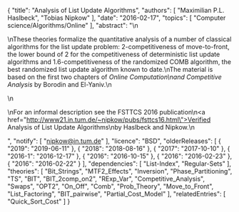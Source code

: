 {
    "title": "Analysis of List Update Algorithms",
    "authors": [
        "Maximilian P.L. Haslbeck",
        "Tobias Nipkow"
    ],
    "date": "2016-02-17",
    "topics": [
        "Computer science/Algorithms/Online"
    ],
    "abstract": "\n<p>\nThese theories formalize the quantitative analysis of a number of classical algorithms for the list update problem: 2-competitiveness of move-to-front, the lower bound of 2 for the competitiveness of deterministic list update algorithms and 1.6-competitiveness of the randomized COMB algorithm, the best randomized list update algorithm known to date.\nThe material is based on the first two chapters of <i>Online Computation\nand Competitive Analysis</i> by Borodin and El-Yaniv.\n</p>\n<p>\nFor an informal description see the FSTTCS 2016 publication\n<a href=\"http://www21.in.tum.de/~nipkow/pubs/fsttcs16.html\">Verified Analysis of List Update Algorithms</a>\nby Haslbeck and Nipkow.\n</p>",
    "notify": [
        "nipkow@in.tum.de"
    ],
    "licence": "BSD",
    "olderReleases": [
        {
            "2019": "2019-06-11"
        },
        {
            "2018": "2018-08-16"
        },
        {
            "2017": "2017-10-10"
        },
        {
            "2016-1": "2016-12-17"
        },
        {
            "2016": "2016-10-15"
        },
        {
            "2016": "2016-02-23"
        },
        {
            "2016": "2016-02-22"
        }
    ],
    "dependencies": [
        "List-Index",
        "Regular-Sets"
    ],
    "theories": [
        "Bit_Strings",
        "MTF2_Effects",
        "Inversion",
        "Phase_Partitioning",
        "TS",
        "BIT",
        "BIT_2comp_on2",
        "RExp_Var",
        "Competitive_Analysis",
        "Swaps",
        "OPT2",
        "On_Off",
        "Comb",
        "Prob_Theory",
        "Move_to_Front",
        "List_Factoring",
        "BIT_pairwise",
        "Partial_Cost_Model"
    ],
    "relatedEntries": [
        "Quick_Sort_Cost"
    ]
}
